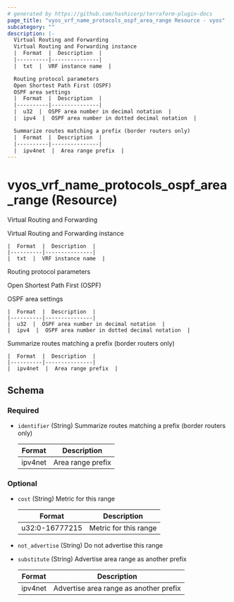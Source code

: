 ```yaml
---
# generated by https://github.com/hashicorp/terraform-plugin-docs
page_title: "vyos_vrf_name_protocols_ospf_area_range Resource - vyos"
subcategory: ""
description: |-
  Virtual Routing and Forwarding
  Virtual Routing and Forwarding instance
  |  Format  |  Description  |
  |----------|---------------|
  |  txt  |  VRF instance name  |

  Routing protocol parameters
  Open Shortest Path First (OSPF)
  OSPF area settings
  |  Format  |  Description  |
  |----------|---------------|
  |  u32  |  OSPF area number in decimal notation  |
  |  ipv4  |  OSPF area number in dotted decimal notation  |

  Summarize routes matching a prefix (border routers only)
  |  Format  |  Description  |
  |----------|---------------|
  |  ipv4net  |  Area range prefix  |
---
```


# vyos_vrf_name_protocols_ospf_area_range (Resource)

Virtual Routing and Forwarding

Virtual Routing and Forwarding instance

    |  Format  |  Description  |
    |----------|---------------|
    |  txt  |  VRF instance name  |

Routing protocol parameters

Open Shortest Path First (OSPF)

OSPF area settings

    |  Format  |  Description  |
    |----------|---------------|
    |  u32  |  OSPF area number in decimal notation  |
    |  ipv4  |  OSPF area number in dotted decimal notation  |

Summarize routes matching a prefix (border routers only)

    |  Format  |  Description  |
    |----------|---------------|
    |  ipv4net  |  Area range prefix  |



<!-- schema generated by tfplugindocs -->
## Schema

### Required

- `identifier` (String) Summarize routes matching a prefix (border routers only)

    |  Format  |  Description  |
    |----------|---------------|
    |  ipv4net  |  Area range prefix  |

### Optional

- `cost` (String) Metric for this range

    |  Format  |  Description  |
    |----------|---------------|
    |  u32:0-16777215  |  Metric for this range  |
- `not_advertise` (String) Do not advertise this range
- `substitute` (String) Advertise area range as another prefix

    |  Format  |  Description  |
    |----------|---------------|
    |  ipv4net  |  Advertise area range as another prefix  |
